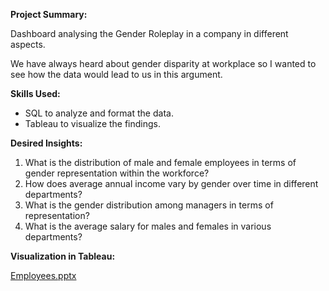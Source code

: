 **Project Summary:**

Dashboard analysing the Gender Roleplay in a company in different aspects. 

We have always heard about gender disparity at workplace so I wanted to see how the data would lead to us in this argument.

**Skills Used:**
- SQL to analyze and format the data.
- Tableau to visualize the findings.


**Desired Insights:**

1. What is the distribution of male and female employees in terms of gender representation within the workforce?
2. How does average annual income vary by gender over time in different departments?
3. What is the gender distribution among managers in terms of representation?
4. What is the average salary for males and females in various departments?


**Visualization in Tableau:**

[Employees.pptx](https://github.com/AAshikaKdk/Employees-Analysis/files/11790112/Employees.pptx)
